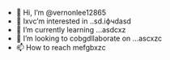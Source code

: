 - 👋 Hi, I’m @vernonlee12865
- 👀 Ixvc’m interested in ..sd.іфчdasd
- 🌱 I’m currently learning ...asdcxz
- 💞️ I’m looking to cobgdllaborate on ...ascxzc
- 📫 How to reach mefgbxzc
<!---ascadczxc
vernonlee12865/vernonlee12865 is a ✨ special ✨ repozxczxczxcsitory because its `README.md` (this file) appears on your GitHub profile.
You can click the Preview likjnk to take a look at your changes.
--->
